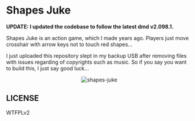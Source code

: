 Shapes Juke
====

**UPDATE: I updated the codebase to follow the latest dmd v2.098.1.**

Shapes Juke is an action game, which I made years ago. Players just move crosshair with arrow keys not to touch red shapes...

I just uploaded this repository slept in my backup USB after removing files with issues regarding of copyrights such as music.
So if you say you want to build this, I just say good luck...

<p align="center">
  <img src="https://user-images.githubusercontent.com/75926613/115481970-97257b00-a288-11eb-9e25-03095fa53e47.png" alt="shapes-juke">
</p>


## LICENSE

WTFPLv2
